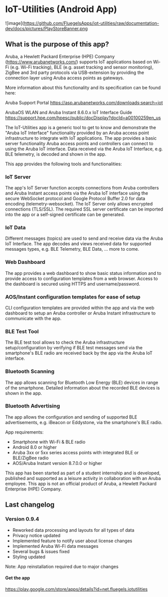 # IoT-Utilities (Android App)
![image](https://github.com/FluegelsApps/iot-utilities/raw/documentation-dev/docs/pictures/PlayStoreBanner.png

## What is the purpose of this app?
Aruba, a Hewlett Packard Enterprise (HPE) Company (https://www.arubanetworks.com/) supports IoT applications based on Wi-Fi (e.g. Wi-Fi tracking), BLE (e.g. asset tracking and sensor monitoring), ZigBee and 3rd party protocols via USB-extension by providing the connection layer using Aruba access points as gateways.

More information about this functionality and its specification can be found here:

Aruba Support Portal
https://asp.arubanetworks.com/downloads;search=iot

ArubaOS WLAN and Aruba Instant 8.6.0.x IoT Interface Guide
https://support.hpe.com/hpesc/public/docDisplay?docId=a00100259en_us

The IoT-Utilities app is a generic tool to get to know and demonstrate the "Aruba IoT Interface" functionality provided by an Aruba access point infrastructure to integrate with IoT applications. The app provides a basic server functionality Aruba access points and controllers can connect to using the Aruba IoT interface. Data received via the Aruba IoT Interface, e.g. BLE telemetry, is decoded and shown in the app.

This app provides the following tools and functionalities:

### IoT Server
The app's IoT Server function accepts connections from Aruba controllers and Aruba Instant access points via the Aruba IoT interface using the secure WebSocket protocol and Google Protocol Buffer 2.0 for data encoding (telemetry-websocket). The IoT Server only allows encrypted connections (TLS/SSL). The required SSL server certificate can be imported into the app or a self-signed certificate can be generated.

### IoT Data
Different messages (topics) are used to send and receive data via the Aruba IoT Interface. The app decodes and views received data for supported messages types, e.g. BLE Telemetry, BLE Data, ... more to come.

### Web Dashboard
The app provides a web dashboard to show basic status information and to provide access to configuration templates from a web browser. Access to the dashboard is secured using HTTPS and username/password.

### AOS/Instant configuration templates for ease of setup
CLI configuration templates are provided within the app and via the web dashboard to setup an Aruba controller or Aruba Instant infrastructure to communicate with the app.

### BLE Test Tool
The BLE test tool allows to check the Aruba infrastructure setup/configuration by verifying if BLE test messages send via the smartphone's BLE radio are received back by the app via the Aruba IoT interface.

### Bluetooth Scanning
The app allows scanning for Bluetooth Low Energy (BLE) devices in range of the smartphone. Detailed information about the recorded BLE devices is shown in the app.

### Bluetooth Advertising
The app allows the configuration and sending of supported BLE advertisements, e.g. iBeacon or Eddystone, via the smartphone's BLE radio. 

App requirements:
- Smartphone with Wi-Fi & BLE radio
- Android 8.0 or higher
- Aruba 3xx or 5xx series access points with integrated BLE or BLE/ZigBee radio
- AOS/Aruba Instant version 8.7.0.0 or higher

This app has been started as part of a student internship and is developed, published and supported as a leisure activity in collaboration with an Aruba employee. This app is not an official product of Aruba, a Hewlett Packard Enterprise (HPE) Company.

## Last changelog
### Version 0.9.4
- Reworked data processing and layouts for all types of data
- Privacy notice updated
- Implemented feature to notify user about license changes
- Implemented Aruba Wi-Fi data messages
- Several bugs & issues fixed
- Styling updated

Note: App reinstallation required due to major changes

#### Get the app
https://play.google.com/store/apps/details?id=net.fluegels.iotutilities
